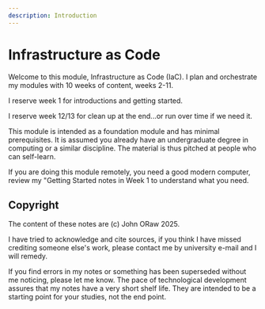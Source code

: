 ```yaml
---
description: Introduction
---
```


# Infrastructure as Code

Welcome to this module, Infrastructure as Code (IaC). I plan and orchestrate my modules with 10 weeks of content, weeks 2-11.&#x20;

I reserve week 1 for introductions and getting started.&#x20;

I reserve week 12/13 for clean up at the end...or run over time if we need it.

This module is intended as a foundation module and has minimal prerequisites. It is assumed you already have an undergraduate degree in computing or a similar discipline. The material is thus pitched at people who can self-learn.&#x20;

If you are doing this module remotely, you need a good modern computer, review my "Getting Started notes in Week 1 to understand what you need.

## Copyright

The content of these notes are (c) John ORaw 2025.&#x20;

I have tried to acknowledge and cite sources, if you think I have missed crediting someone else's work, please contact me by university e-mail and I will remedy.&#x20;

If you find errors in my notes or something has been superseded without me noticing, please let me know. The pace of technological development assures that my notes have a very short shelf life. They are intended to be a starting point for your studies, not the end point.
